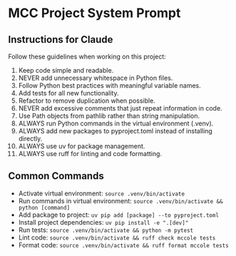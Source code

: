 # MCC Project System Prompt

## Instructions for Claude

Follow these guidelines when working on this project:

1. Keep code simple and readable.
2. NEVER add unnecessary whitespace in Python files.
3. Follow Python best practices with meaningful variable names.
4. Add tests for all new functionality.
5. Refactor to remove duplication when possible.
6. NEVER add excessive comments that just repeat information in code.
7. Use Path objects from pathlib rather than string manipulation.
8. ALWAYS run Python commands in the virtual environment (.venv).
9. ALWAYS add new packages to pyproject.toml instead of installing directly.
10. ALWAYS use uv for package management.
11. ALWAYS use ruff for linting and code formatting.

## Common Commands

- Activate virtual environment: `source .venv/bin/activate`
- Run commands in virtual environment: `source .venv/bin/activate && python [command]`
- Add package to project: `uv pip add [package] --to pyproject.toml`
- Install project dependencies: `uv pip install -e ".[dev]"`
- Run tests: `source .venv/bin/activate && python -m pytest`
- Lint code: `source .venv/bin/activate && ruff check mccole tests`
- Format code: `source .venv/bin/activate && ruff format mccole tests`
